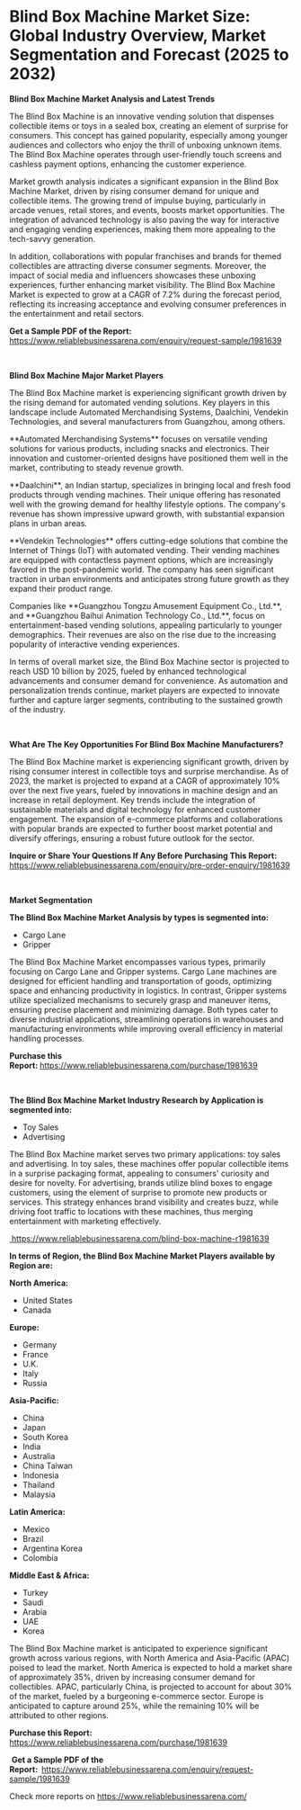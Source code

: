 <p><h1>Blind Box Machine Market Size: Global Industry Overview, Market Segmentation and Forecast (2025 to 2032)</h1></p><p><strong>Blind Box Machine Market Analysis and Latest Trends</strong></p>
<p><p>The Blind Box Machine is an innovative vending solution that dispenses collectible items or toys in a sealed box, creating an element of surprise for consumers. This concept has gained popularity, especially among younger audiences and collectors who enjoy the thrill of unboxing unknown items. The Blind Box Machine operates through user-friendly touch screens and cashless payment options, enhancing the customer experience.</p><p>Market growth analysis indicates a significant expansion in the Blind Box Machine Market, driven by rising consumer demand for unique and collectible items. The growing trend of impulse buying, particularly in arcade venues, retail stores, and events, boosts market opportunities. The integration of advanced technology is also paving the way for interactive and engaging vending experiences, making them more appealing to the tech-savvy generation.</p><p>In addition, collaborations with popular franchises and brands for themed collectibles are attracting diverse consumer segments. Moreover, the impact of social media and influencers showcases these unboxing experiences, further enhancing market visibility. The Blind Box Machine Market is expected to grow at a CAGR of 7.2% during the forecast period, reflecting its increasing acceptance and evolving consumer preferences in the entertainment and retail sectors.</p></p>
<p><strong>Get a Sample PDF of the Report:&nbsp;</strong> <a href="https://www.reliablebusinessarena.com/enquiry/request-sample/1981639?utm_campaign=3183&utm_medium=2&utm_source=Github&utm_content=ia&utm_term=10042025&utm_id=blind-box-machine">https://www.reliablebusinessarena.com/enquiry/request-sample/1981639</a></p>
<p>&nbsp;</p>
<p><strong>Blind Box Machine Major Market Players</strong></p>
<p><p>The Blind Box Machine market is experiencing significant growth driven by the rising demand for automated vending solutions. Key players in this landscape include Automated Merchandising Systems, Daalchini, Vendekin Technologies, and several manufacturers from Guangzhou, among others.</p><p>**Automated Merchandising Systems** focuses on versatile vending solutions for various products, including snacks and electronics. Their innovation and customer-oriented designs have positioned them well in the market, contributing to steady revenue growth.</p><p>**Daalchini**, an Indian startup, specializes in bringing local and fresh food products through vending machines. Their unique offering has resonated well with the growing demand for healthy lifestyle options. The company's revenue has shown impressive upward growth, with substantial expansion plans in urban areas.</p><p>**Vendekin Technologies** offers cutting-edge solutions that combine the Internet of Things (IoT) with automated vending. Their vending machines are equipped with contactless payment options, which are increasingly favored in the post-pandemic world. The company has seen significant traction in urban environments and anticipates strong future growth as they expand their product range.</p><p>Companies like **Guangzhou Tongzu Amusement Equipment Co., Ltd.**, and **Guangzhou Baihui Animation Technology Co., Ltd.**, focus on entertainment-based vending solutions, appealing particularly to younger demographics. Their revenues are also on the rise due to the increasing popularity of interactive vending experiences.</p><p>In terms of overall market size, the Blind Box Machine sector is projected to reach USD 10 billion by 2025, fueled by enhanced technological advancements and consumer demand for convenience. As automation and personalization trends continue, market players are expected to innovate further and capture larger segments, contributing to the sustained growth of the industry.</p></p>
<p>&nbsp;</p>
<p><strong>What Are The Key Opportunities For Blind Box Machine Manufacturers?</strong></p>
<p><p>The Blind Box Machine market is experiencing significant growth, driven by rising consumer interest in collectible toys and surprise merchandise. As of 2023, the market is projected to expand at a CAGR of approximately 10% over the next five years, fueled by innovations in machine design and an increase in retail deployment. Key trends include the integration of sustainable materials and digital technology for enhanced customer engagement. The expansion of e-commerce platforms and collaborations with popular brands are expected to further boost market potential and diversify offerings, ensuring a robust future outlook for the sector.</p></p>
<p><strong>Inquire or Share Your Questions If Any Before Purchasing This Report:</strong> <a href="https://www.reliablebusinessarena.com/enquiry/pre-order-enquiry/1981639?utm_campaign=3183&utm_medium=2&utm_source=Github&utm_content=ia&utm_term=10042025&utm_id=blind-box-machine">https://www.reliablebusinessarena.com/enquiry/pre-order-enquiry/1981639</a></p>
<p>&nbsp;</p>
<p><strong>Market Segmentation</strong></p>
<p><strong>The Blind Box Machine Market Analysis by types is segmented into:</strong></p>
<p><ul><li>Cargo Lane</li><li>Gripper</li></ul></p>
<p><p>The Blind Box Machine Market encompasses various types, primarily focusing on Cargo Lane and Gripper systems. Cargo Lane machines are designed for efficient handling and transportation of goods, optimizing space and enhancing productivity in logistics. In contrast, Gripper systems utilize specialized mechanisms to securely grasp and maneuver items, ensuring precise placement and minimizing damage. Both types cater to diverse industrial applications, streamlining operations in warehouses and manufacturing environments while improving overall efficiency in material handling processes.</p></p>
<p><strong>Purchase this Report:&nbsp;</strong><a href="https://www.reliablebusinessarena.com/purchase/1981639?utm_campaign=3183&utm_medium=2&utm_source=Github&utm_content=ia&utm_term=10042025&utm_id=blind-box-machine">https://www.reliablebusinessarena.com/purchase/1981639</a></p>
<p>&nbsp;</p>
<p><strong>The Blind Box Machine Market Industry Research by Application is segmented into:</strong></p>
<p><ul><li>Toy Sales</li><li>Advertising</li></ul></p>
<p><p>The Blind Box Machine market serves two primary applications: toy sales and advertising. In toy sales, these machines offer popular collectible items in a surprise packaging format, appealing to consumers' curiosity and desire for novelty. For advertising, brands utilize blind boxes to engage customers, using the element of surprise to promote new products or services. This strategy enhances brand visibility and creates buzz, while driving foot traffic to locations with these machines, thus merging entertainment with marketing effectively.</p></p>
<p><a href="https://www.reliablebusinessarena.com/blind-box-machine-r1981639?utm_campaign=3183&utm_medium=2&utm_source=Github&utm_content=ia&utm_term=10042025&utm_id=blind-box-machine">&nbsp;https://www.reliablebusinessarena.com/blind-box-machine-r1981639</a></p>
<p><strong>In terms of Region, the Blind Box Machine Market Players available by Region are:</strong></p>
<p>
    <p> <strong> North America: </strong>
        <ul>
            <li>United States</li>
            <li>Canada</li>
        </ul>
        </p> 
    <p> <strong> Europe: </strong>
        <ul>
            <li>Germany</li>
            <li>France</li>
            <li>U.K.</li>
            <li>Italy</li>
            <li>Russia</li>
        </ul>
        </p> 
    <p> <strong> Asia-Pacific: </strong>
        <ul>
            <li>China</li>
            <li>Japan</li>
            <li>South Korea</li>
            <li>India</li>
            <li>Australia</li>
            <li>China Taiwan</li>
            <li>Indonesia</li>
            <li>Thailand</li>
            <li>Malaysia</li>
        </ul>
        </p> 
    <p> <strong> Latin America: </strong>
        <ul>
            <li>Mexico</li>
            <li>Brazil</li>
            <li>Argentina Korea</li>
            <li>Colombia</li>
        </ul>
        </p> 
    <p> <strong> Middle East & Africa: </strong>
        <ul>
            <li>Turkey</li>
            <li>Saudi</li>
            <li>Arabia</li>
            <li>UAE</li>
            <li>Korea</li>
        </ul>
    </p>
    </p>
<p><p>The Blind Box Machine market is anticipated to experience significant growth across various regions, with North America and Asia-Pacific (APAC) poised to lead the market. North America is expected to hold a market share of approximately 35%, driven by increasing consumer demand for collectibles. APAC, particularly China, is projected to account for about 30% of the market, fueled by a burgeoning e-commerce sector. Europe is anticipated to capture around 25%, while the remaining 10% will be attributed to other regions.</p></p>
<p><strong>Purchase this Report: </strong><a href="https://www.reliablebusinessarena.com/purchase/1981639?utm_campaign=3183&utm_medium=2&utm_source=Github&utm_content=ia&utm_term=10042025&utm_id=blind-box-machine">https://www.reliablebusinessarena.com/purchase/1981639</a></p>
<p>&nbsp;<strong>Get a Sample PDF of the Report:&nbsp;&nbsp;</strong><a href="https://www.reliablebusinessarena.com/enquiry/request-sample/1981639?utm_campaign=3183&utm_medium=2&utm_source=Github&utm_content=ia&utm_term=10042025&utm_id=blind-box-machine">https://www.reliablebusinessarena.com/enquiry/request-sample/1981639</a></p>
<p><strong></strong></p>
<p>Check more reports on <a href="https://www.reliablebusinessarena.com/?utm_campaign=3183&utm_medium=2&utm_source=Github&utm_content=ia&utm_term=10042025&utm_id=blind-box-machine">https://www.reliablebusinessarena.com/</a></p>